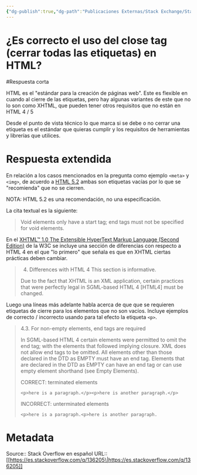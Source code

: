 ```yaml
---
{"dg-publish":true,"dg-path":"Publicaciones Externas/Stack Exchange/Stack Overflow en español/es.stackoverflow.com-136205.md","permalink":"/publicaciones-externas/stack-exchange/stack-overflow-en-espanol/es-stackoverflow-com-136205/","title":"¿Es correcto el uso del close tag (cerrar todas las etiquetas) en HTML?","hide":true,"noteIcon":"default","created":"2024-04-03T12:49:10.592-06:00","updated":"2024-04-05T16:43:52.933-06:00"}
---
```


# ¿Es correcto el uso del close tag (cerrar todas las etiquetas) en HTML?

#Respuesta corta

HTML es el "estándar para la creación de páginas web". Este es flexible en cuando al cierre de las etiquetas, pero hay algunas variantes de este que no lo son como XHTML, que pueden tener otros requisitos que no están en HTML 4 / 5

Desde el punto de vista técnico lo que marca si se debe o no cerrar una etiqueta es el estándar que quieras cumplir y los requisitos de herramientas y librerías que utilices.

# Respuesta extendida
En relación a los  casos mencionados en la pregunta como ejemplo `<meta>` y `<img>`, de acuerdo a [HTML 5.2][1] ambas son etiquetas vacías por lo que se "recomienda" que no se cierren. 

NOTA: HTML 5.2 es una recomendación, no una especificación.

La cita textual es la siguiente:

> Void elements only have a start tag; end tags must not be specified for void elements.

En el [XHTML™ 1.0 The Extensible HyperText Markup Language (Second Edition)][2] de la W3C se incluye una sección de diferencias con respecto a HTML 4 en el que "lo primero" que señala es que en XHTML ciertas prácticas deben cambiar.

> 4. Differences with HTML 4 This section is informative.
> 
> Due to the fact that XHTML is an XML application, certain practices
> that were perfectly legal in SGML-based HTML 4 [HTML4] must be
> changed.
> 

Luego una líneas más adelante habla acerca de que que se requieren etiquetas de cierre para los elementos que no son vacíos. Incluye ejemplos de correcto / incorrecto usando para tal efecto la etiqueta `<p>`.

> 
> 4.3. For non-empty elements, end tags are required
> 
> In SGML-based HTML 4 certain elements were permitted to omit the end
> tag; with the elements that followed implying closure. XML does not
> allow end tags to be omitted. All elements other than those declared
> in the DTD as EMPTY must have an end tag. Elements that are declared
> in the DTD as EMPTY can have an end tag or can use empty element
> shorthand (see Empty Elements).
> 
> CORRECT: terminated elements
> 
>     <p>here is a paragraph.</p><p>here is another paragraph.</p>
> 
> INCORRECT: unterminated elements
> 
>     <p>here is a paragraph.<p>here is another paragraph.


  [1]: https://www.w3.org/TR/html/syntax.html#void-elements
  [2]: https://www.w3.org/TR/xhtml1/

# Metadata
Source:: Stack Overflow en español
URL:: [[https://es.stackoverflow.com/q/136205\|https://es.stackoverflow.com/q/136205]]

